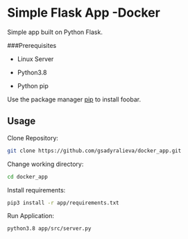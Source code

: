 # Simple Flask App -Docker

Simple app built on Python Flask.

###Prerequisites

* Linux Server

* Python3.8

* Python pip

Use the package manager [pip](https://pip.pypa.io/en/stable/) to install foobar.

## Usage
Clone Repository:

```bash
git clone https://github.com/gsadyralieva/docker_app.git
```

Change working directory:
```bash
cd docker_app
```

Install requirements:
```bash
pip3 install -r app/requirements.txt
```

Run Application:
```bash
python3.8 app/src/server.py
```
